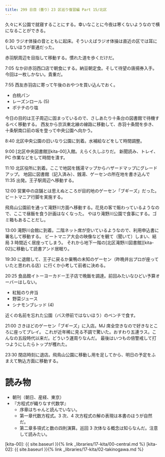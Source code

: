 ```yaml
---
title: 299 日目（曇り）23 区巡り復習編 Part 15/北区
---
```


久々にＫ公園で就寝することにする。幸いなことに今夜は寒くないようなので横になることができる。

6:30 ラジオ体操の音とともに起床。そういえばラジオ体操は直近の区では耳にしないほうが普通だった。

赤羽駅周辺を目指して移動する。慣れた道を歩くだけだ。

7:05 なか卯赤羽西口店で朝食にする。納豆朝定食。そして待望の唐揚券入手。今回は一枚しかない。貴重だ。

7:55 西友赤羽店に寄って午後のおやつを買い込んでおく。

* 白桃パン
* レーズンロール (5)
* ポテチのり塩

今日の目的は王子周辺に固まっているので、さしあたり十条台の図書館で待機するべく移動する。
西友から京浜東北線の線路に移動して、赤羽十条間を歩き、十条駅南口前の坂を登って中央公園へ向かう。

8:40 北区中央公園の旧いなり公園に到着。水補給などをして時間調整。

9:00 [北区中央図書館][kita-00]入館。えらく久しぶりだ。
新聞読み、トレイ、PC 作業などをして時間を潰す。

11:10 北区役所に到着。ここで地図を銭湯マップからハザードマップにグレードアップ。
地図に図書館（記入済み）、銭湯、ゲーセンの所在地を書き込んで 11:35 出発。王子駅周辺へ移動する。

12:00 営業中の店舗とは思えぬところが目的地のゲーセン「ブギーズ」だった。ビートマニア行脚を実施する。

飛鳥山公園前を通って滝野川方面へ移動する。花見の客で賑わっているようなので、ここで昼飯を食う計画はなくなった。
やはり滝野川公園で食事にする。ゴミ箱もあることだし。

13:00 滝野川会館に到着。二階ネット席が空いているようなので、利用申込書に署名して移動する。
ビートマニア大会の映像などを観て（聞いて）しまい、結局 3 時間近く居座ってしまう。
それから地下一階の[北区滝野川図書館][kita-02]に移動して読書アンド居眠り。

19:30 に退館して、王子に戻るか巣鴨の未知のゲーセン（昨晩井出プロが座っていたと思われる店）に行くか小考して前者に決める。

20:25 食品館イトーヨーカドー王子店で晩飯を調達。前回みたいなひどい予算オーバーはしない。

* 紅鮭のり弁当
* 野菜ジュース
* シナモンブレッド (4)

近くの名前を忘れた公園（バス停前ではないほう）のベンチで食す。

21:00 さきほどのゲーセン「ブギーズ」に入店。MJ 席全空きなので好きなところに座ってプレイ。
これが近年稀に見る不調で驚いた。おすわり五連ラス。こんなの五段時代以来だ。どういう運周りなんだ。
最後はいつもの倍警戒して打つようにしたらトップが穫れた。

23:30 閉店時刻に退店。飛鳥山公園に移動し用を足してから、明日の予定をふまえて駒込方面に移動する。

# 読み物

* 朝刊（朝日、産経、東京）
* 『方程式が織りなす代数学』
  * 序章はちゃんと読んでいない。
  * 第一章代数方程式。3 次、4 次方程式の解の表現は本書のほうが自然だ。
  * 第二章多項式と数の四則演算。巡回 3 次体なる概念は知らなんだ。注意して読みたい。

[kita-00]: {{ site.baseurl }}{% link _libraries/17-kita/00-central.md %}
[kita-02]: {{ site.baseurl }}{% link _libraries/17-kita/02-takinogawa.md %}
